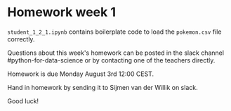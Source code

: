 # Homework week 1

`student_1_2_1.ipynb` contains boilerplate code to load the `pokemon.csv` file correctly.

Questions about this week's homework can be posted in the slack channel #python-for-data-science or by contacting one of the teachers directly.

Homework is due Monday August 3rd 12:00 CEST.

Hand in homework by sending it to Sijmen van der Willik on slack.

Good luck!